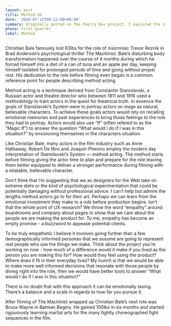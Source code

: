 ```yaml
---
layout: post
title: Method UX
date: '2016-07-13T09:12:00+00:00'
summary: Originally posted on The Pastry Box project, I explored the similar themes and motives between method actors and user experience professionals in the field of empathy for the roles they play in the respective industries.
phase: first-quarter
label: Method
---
```


Christian Bale famously lost 63lbs for the role of insomniac Trevor Reznik in Brad Anderson’s psychological thriller The Machinist. Bale’s disturbing body transformation happened over the course of 4 months during which he forced himself into a diet of a can of tuna and an apple per day, keeping himself isolated for prolonged periods of time and going without proper rest. His dedication to the role before filming even began is a common reference point for people describing method acting.

Method acting is a technique derived from Constantin Stanislavski, a Russian actor and theatre director who between 1911 and 1916 used a methodology to train actors in the quest for theatrical truth. In essence the goals of Stanislavski’s System were to portray actors on stage as natural, believable characters. To achieve these goals actors would rely on recalling emotional memories and past experiences to bring those feelings to the role they had to portray. Actors would also use “If” (often refered to as the “Magic If”) to answer the question “What would I do if I was in this situation?” by envisioning themselves in the characters situation.

Like Christian Bale, many actors in the film industry such as Anne Hathaway, Robert De Niro and Joaquin Pheonix employ the modern day interpretation of Stanislavski’s System — method acting. The method starts before filming giving the actor time to plan and prepare for the role leaving them better equipped to deliver a stronger performance during filming with a relatable, believable character.

Don’t think that I’m suggesting that we as designers for the Web take on extreme diets or the kind of psychological experimentation that could be potentially damaging without professional advice. I can’t help but admire the lengths method actors go to for their art. Perhaps we can learn from the emotional investment they make to a role before production begins. Isn’t that the whole point of UX research? We throw the word “empathy” around boardrooms and company about pages to show that we care about the people we are making the product for. To me, empathy has become an empty promise - a buzzword to appease potential clients.

To be truly empathetic I believe it involves going further than a few demographically informed personas that we assume are going to represent real people who use the things we make. Think about the project you’re working on now - how much of a difference would it make if you lived as the person you are making this for? How would they feel using the product? Where does it fit in their everyday lives? My hunch is that we would be able to make more well informed decisions that resonate with those people by diving right into the role, then we would have better tools to answer “What would I do if I was in this situation?”

There is no doubt that with this approach it can be emotionally taxing. There’s a balance and a scale in regards to how far you pursue it.

After filming of The Machinist wrapped up Christian Bale’s next role was Bruce Wayne in Batman Begins. He gained 100lbs in six months and started rigourously learning martial arts for the many tightly choreographed fight sequences in the film.
